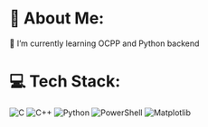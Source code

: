 <!--
### Hi there 👋
**EasonChen11/EasonChen11** is a ✨ _special_ ✨ repository because its `README.md` (this file) appears on your GitHub profile.

Here are some ideas to get you started:

- 🔭 I’m currently working on ...
- 🌱 I’m currently learning ...
- 👯 I’m looking to collaborate on ...
- 🤔 I’m looking for help with ...
- 💬 Ask me about ...
- 📫 How to reach me: ...
- 😄 Pronouns: ...
- ⚡ Fun fact: ...https://devicon.dev/
-->
# 💫 About Me:
🌱 I’m currently learning OCPP and Python backend


# 💻 Tech Stack:
![C](https://img.shields.io/badge/c-%2300599C.svg?style=for-the-badge&logo=c&logoColor=white) ![C++](https://img.shields.io/badge/c++-%2300599C.svg?style=for-the-badge&logo=c%2B%2B&logoColor=white) ![Python](https://img.shields.io/badge/python-3670A0?style=for-the-badge&logo=python&logoColor=ffdd54) ![PowerShell](https://img.shields.io/badge/PowerShell-%235391FE.svg?style=for-the-badge&logo=powershell&logoColor=white) ![Matplotlib](https://img.shields.io/badge/Matplotlib-%23ffffff.svg?style=for-the-badge&logo=Matplotlib&logoColor=black)
<!--
# 📊 GitHub Stats:
![](https://github-readme-stats.vercel.app/api?username=EasonChen11&theme=radical&hide_border=false&include_all_commits=false&count_private=false)<br/>
![](https://github-readme-streak-stats.herokuapp.com/?user=EasonChen11&theme=radical&hide_border=false)<br/>
![](https://github-readme-stats.vercel.app/api/top-langs/?username=EasonChen11&theme=radical&hide_border=false&include_all_commits=false&count_private=false&layout=compact)

### 🔝 Top Contributed Repo
![](https://github-contributor-stats.vercel.app/api?username=EasonChen11&limit=5&theme=dark&combine_all_yearly_contributions=true)

---
[![](https://visitcount.itsvg.in/api?id=EasonChen11&icon=0&color=0)](https://visitcount.itsvg.in)

<!-- Proudly created with GPRM ( https://gprm.itsvg.in ) -->
